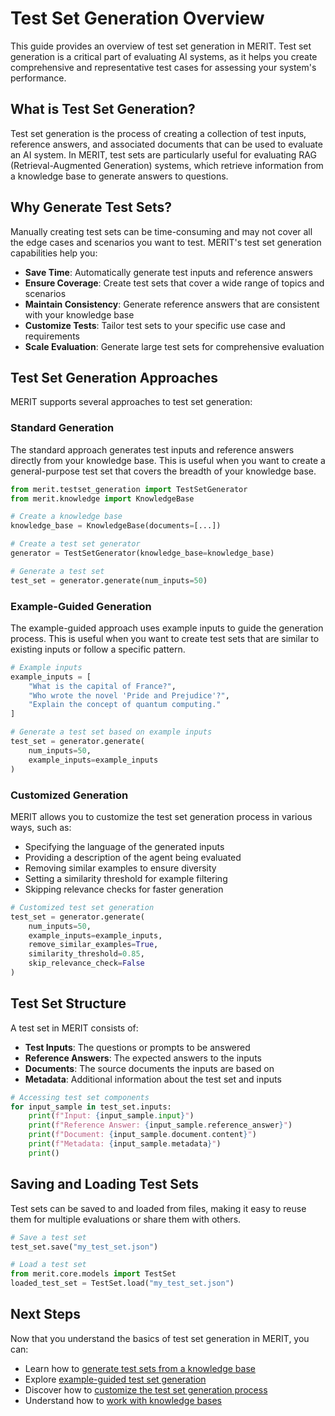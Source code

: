 # Test Set Generation Overview

This guide provides an overview of test set generation in MERIT. Test set generation is a critical part of evaluating AI systems, as it helps you create comprehensive and representative test cases for assessing your system's performance.

## What is Test Set Generation?

Test set generation is the process of creating a collection of test inputs, reference answers, and associated documents that can be used to evaluate an AI system. In MERIT, test sets are particularly useful for evaluating RAG (Retrieval-Augmented Generation) systems, which retrieve information from a knowledge base to generate answers to questions.

## Why Generate Test Sets?

Manually creating test sets can be time-consuming and may not cover all the edge cases and scenarios you want to test. MERIT's test set generation capabilities help you:

- **Save Time**: Automatically generate test inputs and reference answers
- **Ensure Coverage**: Create test sets that cover a wide range of topics and scenarios
- **Maintain Consistency**: Generate reference answers that are consistent with your knowledge base
- **Customize Tests**: Tailor test sets to your specific use case and requirements
- **Scale Evaluation**: Generate large test sets for comprehensive evaluation

## Test Set Generation Approaches

MERIT supports several approaches to test set generation:

### Standard Generation

The standard approach generates test inputs and reference answers directly from your knowledge base. This is useful when you want to create a general-purpose test set that covers the breadth of your knowledge base.

```python
from merit.testset_generation import TestSetGenerator
from merit.knowledge import KnowledgeBase

# Create a knowledge base
knowledge_base = KnowledgeBase(documents=[...])

# Create a test set generator
generator = TestSetGenerator(knowledge_base=knowledge_base)

# Generate a test set
test_set = generator.generate(num_inputs=50)
```

### Example-Guided Generation

The example-guided approach uses example inputs to guide the generation process. This is useful when you want to create test sets that are similar to existing inputs or follow a specific pattern.

```python
# Example inputs
example_inputs = [
    "What is the capital of France?",
    "Who wrote the novel 'Pride and Prejudice'?",
    "Explain the concept of quantum computing."
]

# Generate a test set based on example inputs
test_set = generator.generate(
    num_inputs=50,
    example_inputs=example_inputs
)
```

### Customized Generation

MERIT allows you to customize the test set generation process in various ways, such as:

- Specifying the language of the generated inputs
- Providing a description of the agent being evaluated
- Removing similar examples to ensure diversity
- Setting a similarity threshold for example filtering
- Skipping relevance checks for faster generation

```python
# Customized test set generation
test_set = generator.generate(
    num_inputs=50,
    example_inputs=example_inputs,
    remove_similar_examples=True,
    similarity_threshold=0.85,
    skip_relevance_check=False
)
```

## Test Set Structure

A test set in MERIT consists of:

- **Test Inputs**: The questions or prompts to be answered
- **Reference Answers**: The expected answers to the inputs
- **Documents**: The source documents the inputs are based on
- **Metadata**: Additional information about the test set and inputs

```python
# Accessing test set components
for input_sample in test_set.inputs:
    print(f"Input: {input_sample.input}")
    print(f"Reference Answer: {input_sample.reference_answer}")
    print(f"Document: {input_sample.document.content}")
    print(f"Metadata: {input_sample.metadata}")
    print()
```

## Saving and Loading Test Sets

Test sets can be saved to and loaded from files, making it easy to reuse them for multiple evaluations or share them with others.

```python
# Save a test set
test_set.save("my_test_set.json")

# Load a test set
from merit.core.models import TestSet
loaded_test_set = TestSet.load("my_test_set.json")
```

## Next Steps

Now that you understand the basics of test set generation in MERIT, you can:

- Learn how to [generate test sets from a knowledge base](./basic_generation.md)
- Explore [example-guided test set generation](./example_guided_generation.md)
- Discover how to [customize the test set generation process](./customizing_generation.md)
- Understand how to [work with knowledge bases](./working_with_knowledgebase.md)
